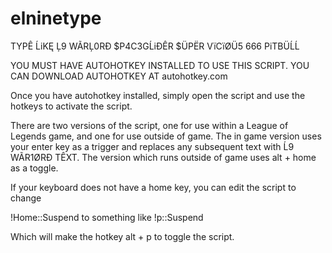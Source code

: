 # elninetype
TYPÊ ĹiKĘ Ļ9 WÃRĻ0RÐ $P4C3GĹiÐÊR $ÜPËR VïCïØÜ5 666 PiTBÜĹĹ

YOU MUST HAVE AUTOHOTKEY INSTALLED TO USE THIS SCRIPT.
YOU CAN DOWNLOAD AUTOHOTKEY AT autohotkey.com 

Once you have autohotkey installed, simply open the script and use the hotkeys to activate the script.

There are two versions of the script, one for use within a League of Legends game, and one for use outside of game.
The in game version uses your enter key as a trigger and replaces any subsequent text with Ĺ9 WÃR1ØRÐ TÊXT.
The version which runs outside of game uses alt + home as a toggle.

If your keyboard does not have a home key, you can edit the script to change

!Home::Suspend
to something like
!p::Suspend

Which will make the hotkey alt + p to toggle the script.

